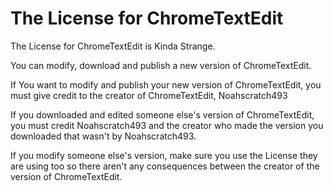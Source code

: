 <h1>The License for ChromeTextEdit</h1>
<p>The License for ChromeTextEdit is Kinda Strange.</p>
<p>You can modify, download and publish a new version of ChromeTextEdit.</p>
<p>If You want to modify and publish your new version of ChromeTextEdit, you must give credit to the creator of ChromeTextEdit, Noahscratch493</p>
<p>If you downloaded and edited someone else's version of ChromeTextEdit, you must credit Noahscratch493 and the creator who made the version you downloaded that wasn't by Noahscratch493.<p>
<p>If you modify someone else's version, make sure you use the License they are using too so there aren't any consequences between the creator of the version of ChromeTextEdit.<p>
